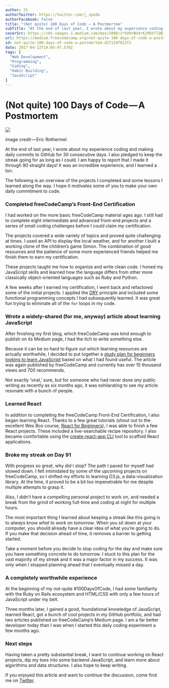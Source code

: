 ```yaml
---
author: JS
authorTwitter: https://twitter.com/j_speda
authorFacebook: false
title: "(Not quite) 100 Days of Code — A Postmortem"
subTitle: "At the end of last year, I wrote about my experience coding and making daily commits to GitHub for 30 consecutive days. I also pledged to..."
coverSrc: https://cdn-images-1.medium.com/max/2000/1*OVHrWU4rKjMbV7lQBjNV1Q.jpeg
url: https://medium.freecodecamp.org/not-quite-100-days-of-code-a-postmortem-d27124f023f2
id: not-quite-100-days-of-code-a-postmortem-d27124f023f2
date: 2017-04-22T14:05:47.576Z
tags: [
  "Web Development",
  "Programming",
  "Coding",
  "Habit Building",
  "JavaScript"
]
---
```

# (Not quite) 100 Days of Code — A Postmortem







![](https://cdn-images-1.medium.com/max/2000/1*OVHrWU4rKjMbV7lQBjNV1Q.jpeg)

image credit — Eric Rothermel







At the end of last year, I wrote about my experience coding and making daily commits to GitHub for 30 consecutive days. I also pledged to keep the streak going for as long as I could. I am happy to report that I made it through 90 straight days! It was an incredible experience, and I learned a ton.

The following is an overview of the projects I completed and some lessons I learned along the way. I hope it motivates some of you to make your own daily commitment to code.

### **Completed freeCodeCamp’s Front-End Certification**

I had worked on the more basic freeCodeCamp material ages ago. I still had to complete eight intermediate and advanced front-end projects and a series of small coding challenges before I could claim my certification.

The projects covered a wide variety of topics and proved quite challenging at times. I used an API to display the local weather, and for another I built a working clone of the children’s game Simon. The combination of good resources and the patience of some more experienced friends helped me finish them to earn my certification.

These projects taught me how to organize and write clean code. I honed my JavaScript skills and learned how the language differs from other more classically object-oriented languages such as Ruby and Python.

A few  weeks after I earned my certification, I went back and refactored some of the initial projects. I applied the [DRY](https://en.wikipedia.org/wiki/Don%27t_repeat_yourself) principle and included some functional programming concepts I had subsequently learned. It was great fun trying to eliminate all of the `for` loops in my code.

### **Wrote a widely-shared (for me, anyway) article about learning JavaScript**

After finishing my first blog, which freeCodeCamp was kind enough to publish on its Medium page, I had the itch to write something else.

Because it can be so hard to figure out which learning resources are actually worthwhile, I decided to put together a [study plan for beginners looking to learn JavaScript](https://medium.freecodecamp.com/a-beginners-javascript-study-plan-27f1d698ea5e) based on what I had found useful. The article was again published by freeCodeCamp and currently has over 15 thousand views and 700 recommends.

Not exactly ‘viral,’ sure, but for someone who had never done _any_ public writing as recently as six months ago, it was exhilarating to see my article resonate with a bunch of people.

### Learned React

In addition to completing the freeCodeCamp Front-End Certification, I also began learning React. Thanks to a few great tutorials (shout out to the excellent Wes Bos course, [React for Beginners](https://reactforbeginners.com/)), I was able to finish a few React projects. These included a live-searchable recipe repository. I also became comfortable using the [create-react-app CLI](https://github.com/facebookincubator/create-react-app) tool to scaffold React applications.

### Broke my streak on Day 91

With progress so great, why did I stop? The path I paved for myself had slowed down. I felt intimidated by some of the upcoming projects on freeCodeCamp, so I shifted my efforts to learning D3.js, a data-visualization library. At the time, it proved to be a bit too impenetrable for me despite multiple attempts to grasp it.

Also, I didn’t have a compelling personal project to work on, and needed a break from the grind of working full-time and coding at night for multiple hours.

The most important thing I learned about keeping a streak like this going is to _always know what to work on tomorrow_. When you sit down at your computer, you should already have a clear idea of what you’re going to do. If you make that decision ahead of time, it removes a barrier to getting started.

Take a moment before you decide to stop coding for the day and make sure you have something concrete to do tomorrow. I stuck to this plan for the vast majority of my streak and it was a major factor in my success. It was only when I stopped planning ahead that I eventually missed a day.

### A completely worthwhile experience

At the beginning of my not-quite #100DaysOfCode, I had some familiarity with the Ruby on Rails ecosystem and HTML/CSS with only a few hours of JavaScript under my belt.

Three months later, I gained a good, foundational knowledge of JavaScript, learned React, got a bunch of cool projects in my GitHub portfolio, and had two articles published on freeCodeCamp’s Medium page. I am a far better developer today than I was when I started this daily coding experiment a few months ago.

### Next steps

Having taken a pretty substantial break, I want to continue working on React projects, dip my toes into some backend JavaScript, and learn more about algorithms and data structures. I also hope to keep writing.

If you enjoyed this article and want to continue the discussion, come find me on [Twitter](http://www.twitter.com/j_speda).








